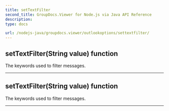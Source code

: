```yaml
---
title: setTextFilter
second_title: GroupDocs.Viewer for Node.js via Java API Reference
description: 
type: docs

url: /nodejs-java/groupdocs.viewer/outlookoptions/settextfilter/
---
```


## setTextFilter(String value)  function

 The keywords used to filter messages.
 


---


## setTextFilter(String value)  function

 The keywords used to filter messages.
 


---



